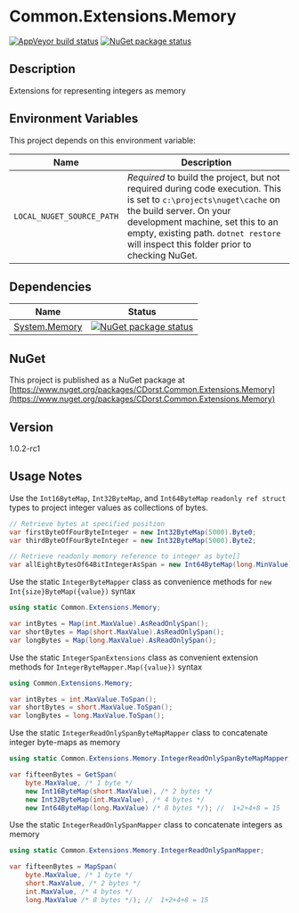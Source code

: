 # Common.Extensions.Memory

[![AppVeyor build status](https://img.shields.io/appveyor/ci/cdorst/common-extensions-memory.svg?label=AppVeyor&style=for-the-badge)](https://ci.appveyor.com/project/cdorst/common-extensions-memory)
[![NuGet package status](https://img.shields.io/nuget/v/CDorst.Common.Extensions.Memory.svg?label=NuGet&style=for-the-badge)](https://www.nuget.org/packages/CDorst.Common.Extensions.Memory)

## Description

Extensions for representing integers as memory

## Environment Variables

This project depends on this environment variable:

Name | Description
---- | -----------
`LOCAL_NUGET_SOURCE_PATH` | *Required* to build the project, but not required during code execution. This is set to `c:\projects\nuget\cache` on the build server. On your development machine, set this to an empty, existing path. `dotnet restore` will inspect this folder prior to checking NuGet.

## Dependencies

Name | Status
---- | ------
[System.Memory](https://github.com/CDorst/DevOps.Code.DataAccess.Metapackages.ApiControllers) | [![NuGet package status](https://img.shields.io/nuget/v/System.Memory.svg?label=NuGet&style=flat-square)](https://www.nuget.org/packages/System.Memory)

## NuGet

This project is published as a NuGet package at [https://www.nuget.org/packages/CDorst.Common.Extensions.Memory](https://www.nuget.org/packages/CDorst.Common.Extensions.Memory)

## Version

1.0.2-rc1

## Usage Notes

Use the `Int16ByteMap`, `Int32ByteMap`, and `Int64ByteMap` `readonly ref struct` types to project integer values as collections of bytes.

```csharp
// Retrieve bytes at specified position
var firstByteOfFourByteInteger = new Int32ByteMap(5000).Byte0;
var thirdByteOfFourByteInteger = new Int32ByteMap(5000).Byte2;

// Retrieve readonly memory reference to integer as byte[]
var allEightBytesOf64BitIntegerAsSpan = new Int64ByteMap(long.MinValue).AsReadOnlySpan();
```

Use the static `IntegerByteMapper` class as convenience methods for `new Int{size}ByteMap({value})` syntax

```csharp
using static Common.Extensions.Memory;

var intBytes = Map(int.MaxValue).AsReadOnlySpan();
var shortBytes = Map(short.MaxValue).AsReadOnlySpan();
var longBytes = Map(long.MaxValue).AsReadOnlySpan();
```

Use the static `IntegerSpanExtensions` class as convenient extension methods for `IntegerByteMapper.Map({value})` syntax

```csharp
using Common.Extensions.Memory;

var intBytes = int.MaxValue.ToSpan();
var shortBytes = short.MaxValue.ToSpan();
var longBytes = long.MaxValue.ToSpan();
```

Use the static `IntegerReadOnlySpanByteMapMapper` class to concatenate integer byte-maps as memory

```csharp
using static Common.Extensions.Memory.IntegerReadOnlySpanByteMapMapper;

var fifteenBytes = GetSpan(
    byte.MaxValue, /* 1 byte */
    new Int16ByteMap(short.MaxValue), /* 2 bytes */
    new Int32ByteMap(int.MaxValue), /* 4 bytes */
    new Int64ByteMap(long.MaxValue) /* 8 bytes */); //  1+2+4+8 = 15
```

Use the static `IntegerReadOnlySpanMapper` class to concatenate integers as memory

```csharp
using static Common.Extensions.Memory.IntegerReadOnlySpanMapper;

var fifteenBytes = MapSpan(
    byte.MaxValue, /* 1 byte */
    short.MaxValue, /* 2 bytes */
    int.MaxValue, /* 4 bytes */
    long.MaxValue /* 8 bytes */); //  1+2+4+8 = 15
```

